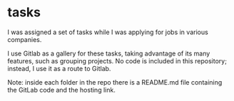 # tasks
I was assigned a set of tasks while I was applying for jobs in various companies.

I use Gitlab as a gallery for these tasks, taking advantage of its many features, such as grouping projects.
No code is included in this repository; instead, I use it as a route to Gitlab.

Note: inside each folder in the repo there is a README.md file containing the GitLab code and the hosting link.
